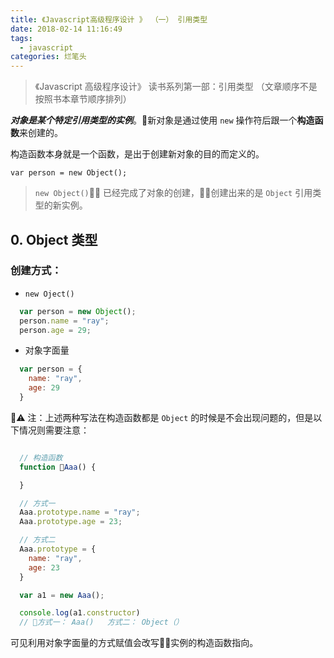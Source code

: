 ```yaml
---
title: 《Javascript高级程序设计 》 （一） 引用类型
date: 2018-02-14 11:16:49
tags:
  - javascript
categories: 烂笔头
---
```


> 《Javascript 高级程序设计》 读书系列第一部：引用类型  （文章顺序不是按照书本章节顺序排列）

<!-- more -->

***对象是某个特定引用类型的实例***。新对象是通过使用 `new` 操作符后跟一个**构造函数**来创建的。

构造函数本身就是一个函数，是出于创建新对象的目的而定义的。

`var person = new Object();`

> `new Object()` 已经完成了对象的创建，创建出来的是 `Object` 引用类型的新实例。


## 0. Object 类型

### 创建方式：

  - `new Oject()`

  ```js
    var person = new Object();
    person.name = "ray";
    person.age = 29;

  ```

  - 对象字面量

  ```js
    var person = {
      name: "ray",
      age: 29
    }
  ```

⚠️ 注：上述两种写法在构造函数都是 `Object` 的时候是不会出现问题的，但是以下情况则需要注意：

```js

  // 构造函数
  function Aaa() {

  }

  // 方式一
  Aaa.prototype.name = "ray";
  Aaa.prototype.age = 23;

  // 方式二
  Aaa.prototype = {
    name: "ray",
    age: 23
  }

  var a1 = new Aaa();

  console.log(a1.constructor)
  // 方式一： Aaa()   方式二： Object（）


```

可见利用对象字面量的方式赋值会改写实例的构造函数指向。